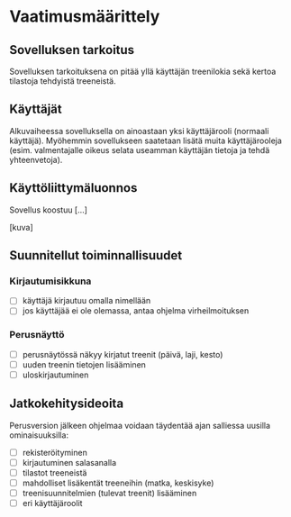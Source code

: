 # Vaatimusmäärittely

## Sovelluksen tarkoitus

Sovelluksen tarkoituksena on pitää yllä käyttäjän treenilokia sekä kertoa tilastoja tehdyistä treeneistä.

## Käyttäjät

Alkuvaiheessa sovelluksella on ainoastaan yksi käyttäjärooli (normaali käyttäjä). Myöhemmin sovellukseen saatetaan lisätä muita käyttäjärooleja (esim. valmentajalle oikeus selata useamman käyttäjän tietoja ja tehdä yhteenvetoja).

## Käyttöliittymäluonnos

Sovellus koostuu [...]

[kuva]

## Suunnitellut toiminnallisuudet

### Kirjautumisikkuna

- [ ] käyttäjä kirjautuu omalla nimellään
- [ ] jos käyttäjää ei ole olemassa, antaa ohjelma virheilmoituksen

### Perusnäyttö

- [ ] perusnäytössä näkyy kirjatut treenit (päivä, laji, kesto)
- [ ] uuden treenin tietojen lisääminen
- [ ] uloskirjautuminen

## Jatkokehitysideoita

Perusversion jälkeen ohjelmaa voidaan täydentää ajan salliessa uusilla ominaisuuksilla:

- [ ] rekisteröityminen
- [ ] kirjautuminen salasanalla
- [ ] tilastot treeneistä
- [ ] mahdolliset lisäkentät treeneihin (matka, keskisyke)
- [ ] treenisuunnitelmien (tulevat treenit) lisääminen
- [ ] eri käyttäjäroolit

